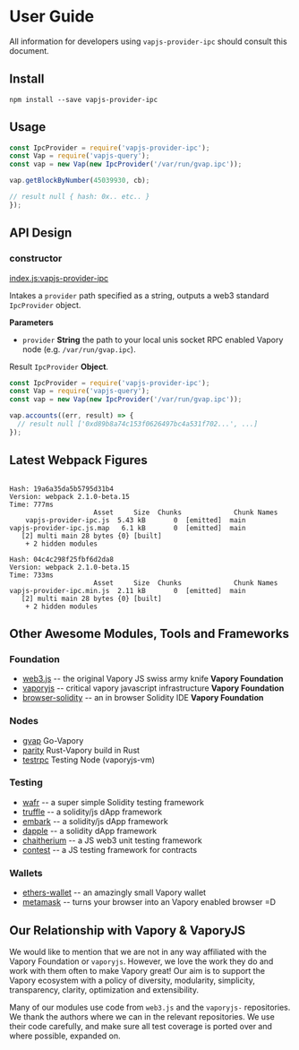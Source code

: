 # User Guide

All information for developers using `vapjs-provider-ipc` should consult this document.

## Install

```
npm install --save vapjs-provider-ipc
```

## Usage

```js
const IpcProvider = require('vapjs-provider-ipc');
const Vap = require('vapjs-query');
const vap = new Vap(new IpcProvider('/var/run/gvap.ipc'));

vap.getBlockByNumber(45039930, cb);

// result null { hash: 0x.. etc.. }
});
```

## API Design

### constructor

[index.js:vapjs-provider-ipc](../../../blob/master/src/index.js "Source code on GitHub")

Intakes a `provider` path specified as a string, outputs a web3 standard `IpcProvider` object.

**Parameters**

-   `provider` **String** the path to your local unis socket RPC enabled Vapory node (e.g. `/var/run/gvap.ipc`).

Result `IpcProvider` **Object**.

```js
const IpcProvider = require('vapjs-provider-ipc');
const Vap = require('vapjs-query');
const vap = new Vap(new IpcProvider('/var/run/gvap.ipc'));

vap.accounts((err, result) => {
  // result null ['0xd89b8a74c153f0626497bc4a531f702...', ...]
});
```

## Latest Webpack Figures

```

Hash: 19a6a35da5b5795d31b4                                                         
Version: webpack 2.1.0-beta.15
Time: 777ms
                     Asset     Size  Chunks             Chunk Names
    vapjs-provider-ipc.js  5.43 kB       0  [emitted]  main
vapjs-provider-ipc.js.map   6.1 kB       0  [emitted]  main
   [2] multi main 28 bytes {0} [built]
    + 2 hidden modules

Hash: 04c4c298f25fbf6d2da8                                                         
Version: webpack 2.1.0-beta.15
Time: 733ms
                     Asset     Size  Chunks             Chunk Names
vapjs-provider-ipc.min.js  2.11 kB       0  [emitted]  main
   [2] multi main 28 bytes {0} [built]
    + 2 hidden modules
```

## Other Awesome Modules, Tools and Frameworks

### Foundation
 - [web3.js](https://github.com/vaporyco/web3.js) -- the original Vapory JS swiss army knife **Vapory Foundation**
 - [vaporyjs](https://github.com/vaporycojs) -- critical vapory javascript infrastructure **Vapory Foundation**
 - [browser-solidity](https://vapory.github.io/browser-solidity) -- an in browser Solidity IDE **Vapory Foundation**

### Nodes
  - [gvap](https://github.com/vaporyco/go-vapory) Go-Vapory
  - [parity](https://github.com/ethcore/parity) Rust-Vapory build in Rust
  - [testrpc](https://github.com/vaporycojs/testrpc) Testing Node (vaporyjs-vm)

### Testing
 - [wafr](https://github.com/silentcicero/wafr) -- a super simple Solidity testing framework
 - [truffle](https://github.com/ConsenSys/truffle) -- a solidity/js dApp framework
 - [embark](https://github.com/iurimatias/embark-framework) -- a solidity/js dApp framework
 - [dapple](https://github.com/nexusdev/dapple) -- a solidity dApp framework
 - [chaitherium](https://github.com/SafeMarket/chaithereum) -- a JS web3 unit testing framework
 - [contest](https://github.com/DigixGlobal/contest) -- a JS testing framework for contracts

### Wallets
 - [ethers-wallet](https://github.com/ethers-io/ethers-wallet) -- an amazingly small Vapory wallet
 - [metamask](https://metamask.io/) -- turns your browser into an Vapory enabled browser =D

## Our Relationship with Vapory & VaporyJS

 We would like to mention that we are not in any way affiliated with the Vapory Foundation or `vaporyjs`. However, we love the work they do and work with them often to make Vapory great! Our aim is to support the Vapory ecosystem with a policy of diversity, modularity, simplicity, transparency, clarity, optimization and extensibility.

 Many of our modules use code from `web3.js` and the `vaporyjs-` repositories. We thank the authors where we can in the relevant repositories. We use their code carefully, and make sure all test coverage is ported over and where possible, expanded on.
